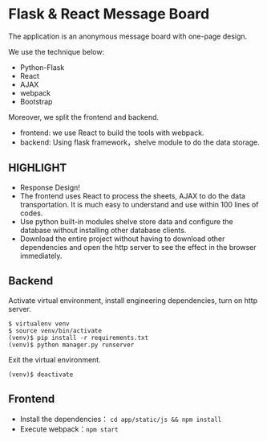 # Flask & React Message Board

The application is an anonymous message board with one-page design.

We use the technique below:

* Python-Flask
* React
* AJAX
* webpack
* Bootstrap

Moreover, we split the frontend and backend.

* frontend: we use React to build the tools with webpack.
* backend: Using flask framework，shelve module to do the data storage.


## HIGHLIGHT

* Response Design!
* The frontend uses React to process the sheets, AJAX to do the data transportation. It is much easy to understand and use within 100 lines of codes.
* Use python built-in modules shelve store data and configure the database without installing other database clients.
* Download the entire project without having to download other dependencies and open the http server to see the effect in the browser immediately.


## Backend

Activate virtual environment, install engineering dependencies, turn on http server.

```shell
$ virtualenv venv
$ source venv/bin/activate
(venv)$ pip install -r requirements.txt
(venv)$ python manager.py runserver
``````

Exit the virtual environment.

```shell
(venv)$ deactivate
``````

## Frontend

* Install the dependencies： `cd app/static/js && npm install`
* Execute webpack：`npm start`
